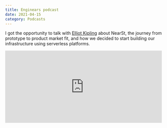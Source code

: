 ```yaml
---
title: Enginears podcast
date: 2021-04-15
category: Podcasts
---
```


I got the opportunity to talk with [Elliot Kipling](https://www.linkedin.com/in/agilerecruiter/) about NearSt, the journey from prototype to product market fit, and how we decided to start building our infrastructure using serverless platforms.

<iframe src="https://open.spotify.com/embed-podcast/episode/7H4bZhxpGbhZ9UBFDch0lq" width="100%" height="232" frameborder="0" allowtransparency="true" allow="encrypted-media"></iframe>
